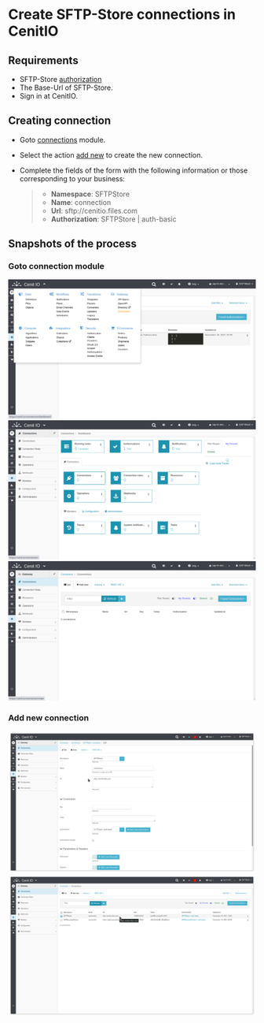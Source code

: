 # Create SFTP-Store connections in CenitIO

## Requirements

* SFTP-Store [authorization](../authorizations/sftp-store.md)
* The Base-Url of SFTP-Store.
* Sign in at CenitIO.[<i class="fa fa-external-link" aria-hidden="true"></i>](https://cenit.io/users/sign_in)

## Creating connection

* Goto [connections](https://cenit.io/connection) module.
* Select the action [add new](https://cenit.io/connection/new) to create the new connection.
* Complete the fields of the form with the following information or those corresponding to your business:

    >- **Namespace**: SFTPStore
    >- **Name**: connection
    >- **Url**: sftp://cenitio.files.com
    >- **Authorization**: SFTPStore | auth-basic

## Snapshots of the process

### Goto connection module

   ![](../assets/snapshots/sftp-store-conn/snapshots-001.png)
   ![](../assets/snapshots/sftp-store-conn/snapshots-002.png)
   ![](../assets/snapshots/sftp-store-conn/snapshots-003.png)
    
### Add new connection

   ![](../assets/snapshots/sftp-store-conn/snapshots-004.png)
   ![](../assets/snapshots/sftp-store-conn/snapshots-005.png)
   
